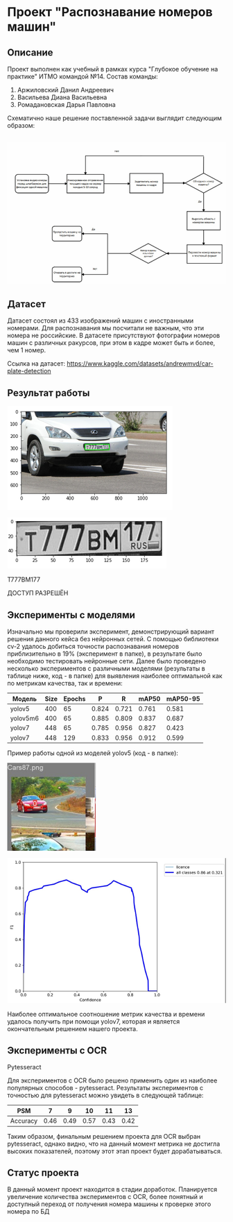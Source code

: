 # Проект "Распознавание номеров машин" 

## Описание
Проект выполнен как учебный в рамках курса "Глубокое обучение на практике" ИТМО командой №14. Состав команды:
1. Аржиловский Данил Андреевич
2. Васильева Диана Васильевна
3. Ромадановская Дарья Павловна

Схематично наше решение поставленной задачи выглядит следующим образом:
## ![Baseline](https://github.com/MarkDAHatson/deep_learning_2022_14t/blob/main/baseline.PNG)

## Датасет

Датасет состоял из 433 изображений машин с иностранными номерами. Для распознавания мы посчитали не важным, что эти номера не российские. В датасете присутствуют фотографии номеров машин с различных ракурсов, при этом в кадре может быть и более, чем 1 номер.

Ссылка на датасет:
https://www.kaggle.com/datasets/andrewmvd/car-plate-detection

## Результат работы
![Пикча](https://github.com/MarkDAHatson/deep_learning_2022_14t/blob/main/detection_number.PNG)

![Пикча2](https://github.com/MarkDAHatson/deep_learning_2022_14t/blob/main/number_car.PNG)

Т777ВМ177

ДОСТУП РАЗРЕШЁН

## Эксперименты с моделями
Изначально мы проверили эксперимент, демонстрирующий вариант решения данного кейса без нейронных сетей. С помощью библиотеки cv-2 удалось добиться точности распознавания номеров приблизительно в 19% (эксперимент в папке), в результате было необходимо тестировать нейронные сети. Далее было проведено несколько экспериментов с различными моделями (результаты в таблице ниже, код - в папке) для выявления наиболее оптимальной как по метрикам качества, так и времени:

| Модель    | Size  | Epochs  | P     | R     | mAP50  |  mAP50-95  |
| --------- | ----  | ------- | ----- | ----- | -----  | --------   | 
| yolov5    | 400   | 65      | 0.824 | 0.721 | 0.761  | 0.581      |
| yolov5m6  | 400   | 65      | 0.885 | 0.809 | 0.837  | 0.687      |
| yolov7    | 448   | 65      | 0.785 | 0.956 | 0.827  | 0.423      |
| yolov7    | 448   | 129     | 0.833 | 0.956 | 0.912  | 0.599      |

Пример работы одной из моделей yolov5 (код - в папке):

![Пикча3](https://github.com/MarkDAHatson/deep_learning_2022_14t/blob/main/yolov5_ex.PNG)

![Пикча4](https://github.com/MarkDAHatson/deep_learning_2022_14t/blob/main/f1_yolov7.png)

Наиболее оптимальное соотношение метрик качества и времени удалось получить при помощи yolov7, которая и является окончательным решением нашего проекта.

## Эксперименты с OCR
Pytesseract

Для экспериментов с OCR было решено применить один из наиболее популярных способов - pytesseract. Результаты экспериментов с точностью для pytesseract можно увидеть в следующей таблице:

| PSM       | 7 | 9 | 10 | 11 | 13 |  
| --------- | ----  | ------- | ----- | ----- | ---- |
| Accuracy  | 0.46 | 0.49 | 0.57 | 0.43 | 0.42 |

Таким образом, финальным решением проекта для OCR выбран pytesseract, однако видно, что на данный момент метрика не достигла высоких показателей, поэтому этот этап проект будет дорабатываться.

## Статус проекта
В данный момент проект находится в стадии доработок. Планируется увеличение количества экспериментов с OCR, более понятный и доступный переход от получения номера машины к проверке этого номера по БД
